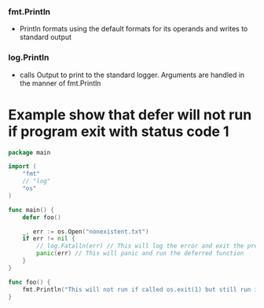 ### fmt.Println
- Println formats using the default formats for its operands and writes to standard output

### log.Println
- calls Output to print to the standard logger. Arguments are handled in the manner of fmt.Println

# Example show that defer will not run if program exit with status code 1
```go
package main

import (
	"fmt"
	// "log"
	"os"
)

func main() {
	defer foo()

	_, err := os.Open("nonexistent.txt")
	if err != nil {
		// log.Fatalln(err) // This will log the error and exit the program
		panic(err) // This will panic and run the deferred function
	}
}

func foo() {
	fmt.Println("This will not run if called os.exit(1) but still run if panic() is called")
}

```